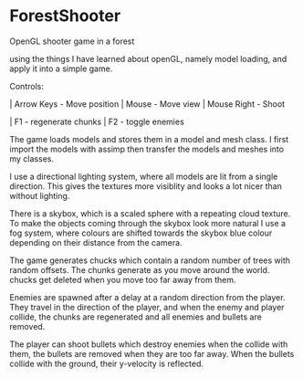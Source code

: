# ForestShooter
 OpenGL shooter game in a forest
 
 using the things I have learned about openGL, namely model loading, and apply it into a simple game.
 
 Controls:
 
 | Arrow Keys  - Move position
 | Mouse       - Move view
 | Mouse Right - Shoot
 
 | F1          - regenerate chunks
 | F2          - toggle enemies
 
 
The game loads models and stores them in a model and mesh class. I first import the models with assimp then transfer the models and meshes into my classes.

I use a directional lighting system, where all models are lit from a single direction. This gives the textures more visiblity and looks a lot nicer than without lighting.

There is a skybox, which is a scaled sphere with a repeating cloud texture. To make the objects coming through the skybox look more natural I use a fog system, where colours are shifted towards the skybox blue colour depending on their distance from the camera.

The game generates chucks which contain a random number of trees with random offsets. The chunks generate as you move around the world. chucks get deleted when you move too far away from them.

Enemies are spawned after a delay at a random direction from the player. They travel in the direction of the player, and when the enemy and player collide, the chunks are regenerated and all enemies and bullets are removed.

The player can shoot bullets which destroy enemies when the collide with them, the bullets are removed when they are too far away. When the bullets collide with the ground, their y-velocity is reflected.
